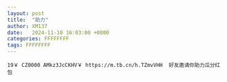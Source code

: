 ```yaml
---
layout: post
title:  "助力"
author: XM137
date:   2024-11-10 16:03:00 +0800
categories: FFFFFFFF
tags: FFFFFFFF
---
```


```TAOBAO
19￥ CZ0000 AMkz3JcCKHV￥ https://m.tb.cn/h.TZmvVHH  好友邀请你助力瓜分红包
```